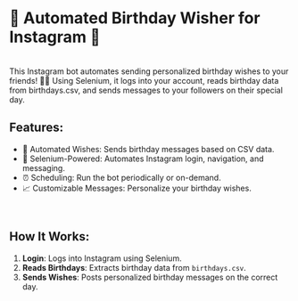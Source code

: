 <h1>🎉 Automated Birthday Wisher for Instagram 🎉</h1>

<br />
This Instagram bot automates sending personalized birthday wishes to your friends! 🎂🎈 Using Selenium, it logs into your account, reads birthday data from birthdays.csv, and sends messages to your followers on their special day.


<br />
<h2>Features:</h2>
    <ul>
        <li>🚀 Automated Wishes: Sends birthday messages based on CSV data.</li>
        <li>💬 Selenium-Powered: Automates Instagram login, navigation, and messaging.</li>
        <li>⏰ Scheduling: Run the bot periodically or on-demand.</li>
        <li>📈 Customizable Messages: Personalize your birthday wishes.</li>
    </ul>

<br />
<h2>How It Works:</h2>
    <ol>
        <li><strong>Login</strong>: Logs into Instagram using Selenium.</li>
        <li><strong>Reads Birthdays</strong>: Extracts birthday data from <code>birthdays.csv</code>.</li>
        <li><strong>Sends Wishes</strong>: Posts personalized birthday messages on the correct day.</li>
    </ol>


